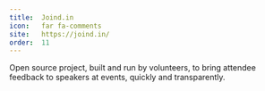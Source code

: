 ```yaml
---
title:  Joind.in        
icon:   far fa-comments             
site:   https://joind.in/
order:  11                    
---
```


Open source project, built and run by volunteers, to bring attendee feedback to speakers at events, quickly and transparently.
